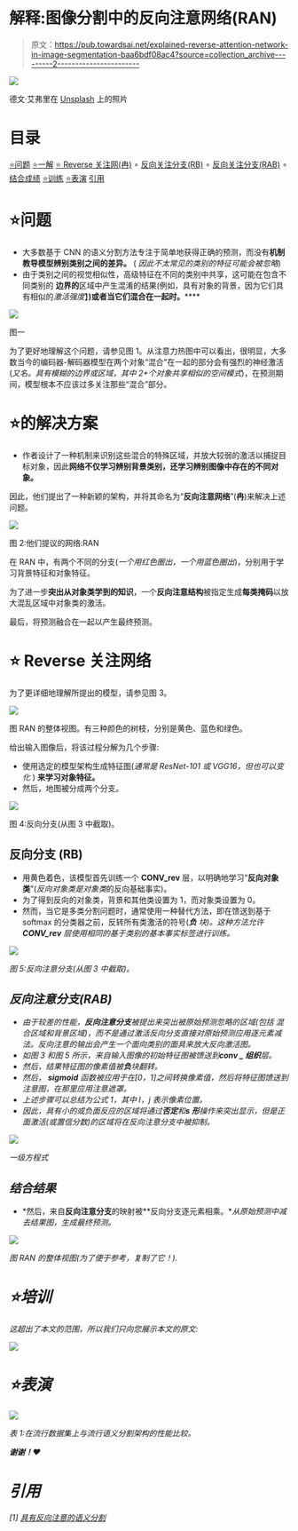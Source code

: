 # 解释:图像分割中的反向注意网络(RAN)

> 原文：<https://pub.towardsai.net/explained-reverse-attention-network-in-image-segmentation-baa6bdf08ac4?source=collection_archive---------2----------------------->

![](img/6a669b29260b63de6390ba7294c6a59c.png)

德文·艾弗里在 [Unsplash](https://unsplash.com?utm_source=medium&utm_medium=referral) 上的照片

# 目录

[⭐️问题](#c6cf)
[⭐️一解](#85f3)
[⭐ ️Reverse 关注网(冉)](#cc2a)
∘ [反向关注分支(RB)](#cf42)
∘ [反向关注分支(RAB)](#563c)
∘ [结合成绩](#db70)
[⭐️训练](#dd68)
[⭐️表演](#0f67)
[引用](#7a83)

# ⭐️问题

*   大多数基于 CNN 的语义分割方法专注于简单地获得正确的预测，而没有**机制教导模型辨别类别之间的差异。** ( *因此不太常见的类别的特征可能会被忽略*)
*   由于类别之间的视觉相似性，高级特征在不同的类别中共享，这可能在包含不同类别的 **边界的**区域中产生混淆的结果(例如，具有对象的背景，因为它们具有相似的*激活强度*】**)或者当它们混合在一起时。******

![](img/6e882c20938d3b2f9ae360ce754b3def.png)

图一

为了更好地理解这个问题，请参见图 1。从注意力热图中可以看出，很明显，大多数当今的编码器-解码器模型在两个对象“混合”在一起的部分会有强烈的神经激活(*又名。具有模糊的边界或区域，其中 2+个对象共享相似的空间模式*)，在预测期间，模型根本不应该过多关注那些“混合”部分。

# ⭐️的解决方案

*   作者设计了一种机制来识别这些混合的特殊区域，并放大较弱的激活以捕捉目标对象，因此**网络不仅学习辨别背景类别，还学习辨别图像中存在的不同对象。**

因此，他们提出了一种新颖的架构，并将其命名为“**反向注意网络**”(**冉**)来解决上述问题。

![](img/ffe9effd33b367b1160460bbf366befc.png)

图 2:他们提议的网络:RAN

在 RAN 中，有两个不同的分支(*一个用红色圈出，一个用蓝色圈出*)，分别用于学习背景特征和对象特征。

为了进一步**突出从对象类学到的知识**，一个**反向注意结构**被指定生成**每类掩码**以放大混乱区域中对象类的激活。

最后，将预测融合在一起以产生最终预测。

# ⭐ ️Reverse 关注网络

为了更详细地理解所提出的模型，请参见图 3。

![](img/f222ea5620cf8dc086d82157fe77d4a5.png)

图 RAN 的整体视图。有三种颜色的树枝，分别是黄色、蓝色和绿色。

给出输入图像后，将该过程分解为几个步骤:

*   使用选定的模型架构生成特征图(*通常是 ResNet-101 或 VGG16，但也可以变化* ) **来学习对象特征。**
*   然后，地图被分成两个分支。

![](img/5dde720a27c44a38a1482280f25851ac.png)

图 4:反向分支(从图 3 中截取)。

## **反向分支** (RB)

*   用黄色着色，该模型首先训练一个 **CONV_rev** 层，以明确地学习“**反向对象类**”(*反向对象类是对象类*的反向基础事实)。
*   为了得到反向的对象类，背景和其他类设置为 1，而对象类设置为 0。
*   然而，当它是多类分割问题时，通常使用一种替代方法，即在馈送到基于 softmax 的分类器之前，反转所有类激活的符号(****负*** *块*)。这种方法允许 **CONV_rev** 层使用相同的基于类别的基本事实标签进行训练。*

*![](img/12b44b6dc01f3777f94e3d08445f8301.png)*

*图 5:反向注意分支(从图 3 中截取)。*

## ***反向注意分支(RAB)***

*   *由于较差的性能，**反向注意分支**被提出来突出被原始预测忽略的区域(*包括* *混合区域和背景区域*)，而不是通过激活反向分支直接对原始预测应用逐元素减法。反向注意的输出会产生一个面向类别的面具来放大反向激活图。*
*   *如图 3 和图 5 所示，来自输入图像的初始特征图被馈送到**conv _ 组织**层。*
*   *然后，结果特征图的像素值被**负**块翻转。*
*   *然后， **sigmoid** 函数被应用于在[0，1]之间转换像素值，然后将特征图馈送到注意图，在那里应用注意遮罩。*
*   *上述步骤可以总结为公式 1，其中 I，j 表示像素位置。*
*   *因此，具有小的或负面反应的区域将通过**否定**和**s 形**操作来突出显示，但是正面激活(或置信分数)的区域将在反向注意分支中被抑制。*

*![](img/e0675e33a5ed5b409aeee32eb4e91ca1.png)*

*一级方程式*

## *结合结果*

*   *然后，来自**反向注意分支**的映射被**反向分支逐元素相乘。**从原始预测中减去结果图，生成最终预测。*

*![](img/9684b8f5391e081b12ef5589f4c39dc5.png)*

*图 RAN 的整体视图(为了便于参考，复制了它！).*

# *⭐️培训*

*这超出了本文的范围，所以我们只向您展示本文的原文:*

*![](img/80bb8eda841f3afd4cffff3792340346.png)*

# *⭐️表演*

*![](img/d2102aeabbbee5d3670f76e5f007189d.png)*

*表 1:在流行数据集上与流行语义分割架构的性能比较。*

***谢谢！❤️***

# *引用*

*[1] [具有反向注意的语义分割](https://arxiv.org/pdf/1707.06426.pdf)*